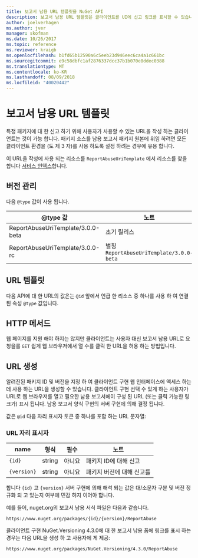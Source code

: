 ```yaml
---
title: 보고서 남용 URL 템플릿을 NuGet API
description: 보고서 남용 URL 템플릿은 클라이언트를 UI에 신고 링크를 표시할 수 있습니다.
author: joelverhagen
ms.author: jver
manager: skofman
ms.date: 10/26/2017
ms.topic: reference
ms.reviewer: kraigb
ms.openlocfilehash: b1fd65b12590a6c5eeb23d946eec6ca4a1c661bc
ms.sourcegitcommit: e9c58dbfc1af2876337dcc37b1b070e8ddec0388
ms.translationtype: MT
ms.contentlocale: ko-KR
ms.lasthandoff: 08/09/2018
ms.locfileid: "40020442"
---
```

# <a name="report-abuse-url-template"></a>보고서 남용 URL 템플릿

특정 패키지에 대 한 신고 하기 위해 사용자가 사용할 수 있는 URL을 작성 하는 클라이언트는 것이 가능 합니다. 패키지 소스를 남용 보고서 패키지 원본에 위임 하려면 모든 클라이언트 환경을 (도 제 3 자)를 사용 하도록 설정 하려는 경우에 유용 합니다.

이 URL을 작성에 사용 되는 리소스를 `ReportAbuseUriTemplate` 에서 리소스를 찾을 합니다 [서비스 인덱스](service-index.md)합니다.

## <a name="versioning"></a>버전 관리

다음 `@type` 값이 사용 됩니다.

@type 값                       | 노트
--------------------------------- | -----
ReportAbuseUriTemplate/3.0.0-beta | 초기 릴리스
ReportAbuseUriTemplate/3.0.0-rc   | 별칭 `ReportAbuseUriTemplate/3.0.0-beta`

## <a name="url-template"></a>URL 템플릿

다음 API에 대 한 URL의 값은는 `@id` 앞에서 언급 한 리소스 중 하나를 사용 하 여 연결 된 속성 `@type` 값입니다.

## <a name="http-methods"></a>HTTP 메서드

웹 페이지를 지원 해야 하지는 않지만 클라이언트는 사용자 대신 보고서 남용 URL로 요청을를 `GET` 쉽게 웹 브라우저에서 열 수를 클릭 한 URL을 허용 하는 방법입니다.

## <a name="construct-the-url"></a>URL 생성

알려진된 패키지 ID 및 버전을 지정 하 여 클라이언트 구현 웹 인터페이스에 액세스 하는 데 사용 하는 URL을 생성할 수 있습니다. 클라이언트 구현 선택 수 있게 하는 사용자가 URL로 웹 브라우저를 열고 필요한 남용 보고서에이 구성 된 URL (또는 클릭 가능한 링크가) 표시 됩니다. 남용 보고서 양식 구현의 서버 구현에 의해 결정 됩니다.

값은 `@id` 다음 자리 표시자 토큰 중 하나를 포함 하는 URL 문자열:

### <a name="url-placeholders"></a>URL 자리 표시자

name        | 형식    | 필수 | 노트
----------- | ------- | -------- | -----
`{id}`      | string  | 아니요       | 패키지 ID에 대해 신고
`{version}` | string  | 아니요       | 패키지 버전에 대해 신고를

합니다 `{id}` 고 `{version}` 서버 구현에 의해 해석 되는 값은 대/소문자 구분 및 버전 정규화 되 고 있는지 여부에 민감 하지 이어야 합니다.

예를 들어, nuget.org의 보고서 남용 서식 파일은 다음과 같습니다.

    https://www.nuget.org/packages/{id}/{version}/ReportAbuse

클라이언트 구현 NuGet.Versioning 4.3.0에 대 한 보고서 남용 폼에 링크를 표시 하는 경우는 다음 URL을 생성 하 고 사용자에 게 제공:

    https://www.nuget.org/packages/NuGet.Versioning/4.3.0/ReportAbuse
